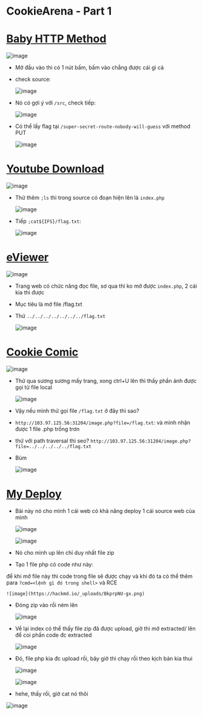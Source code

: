 # CookieArena - Part 1

# [Baby HTTP Method](https://battle.cookiearena.org/challenges/web/baby-http-method)

![image](https://hackmd.io/_uploads/SJiiGq4-le.png)

- Mở đầu vào thì có 1 nút bấm, bấm vào chẳng được cái gì cả
- check source:
    
    ![image](https://hackmd.io/_uploads/ry2Cf9Ebxl.png)
    
- Nó có gợi ý với `/src`, check tiếp:
    
    ![image](https://hackmd.io/_uploads/HJfZmqVbge.png)
    
- Có thể lấy flag tại `/super-secret-route-nobody-will-guess` với method PUT
    
    ![image](https://hackmd.io/_uploads/r1OHmcEZlg.png)
    

# [Youtube Download](https://battle.cookiearena.org/challenges/web/youtube-downloader)

![image](https://hackmd.io/_uploads/B1hVz4I-ge.png)

- Thử thêm `;ls` thì trong source có đoạn hiện lên là `index.php`
    
    ![image](https://hackmd.io/_uploads/Sy59GNLblg.png)
    
- Tiếp `;cat${IFS}/flag.txt`:
    
    ![image](https://hackmd.io/_uploads/SkG6GVU-eg.png)
    

# [eViewer](https://battle.cookiearena.org/challenges/web/eviewer)

![image](https://hackmd.io/_uploads/rJHGE48-xx.png)

- Trang web có chức năng đọc file, sơ qua thì ko mở được `index.php`, 2 cái kia thì được
- Mục tiêu là mở file /flag.txt
- Thử `../../../../../../../flag.txt`
    
    ![image](https://hackmd.io/_uploads/SyBYV48Zee.png)
    

# [Cookie Comic](https://battle.cookiearena.org/challenges/web/cookie-comic)

![image](https://hackmd.io/_uploads/SkHE_4Lbxx.png)

- Thử qua sương sương mấy trang, xong ctrl+U lên thì thấy phần ảnh được gọi từ file local
    
    ![image](https://hackmd.io/_uploads/HkbTd48-ge.png)
    
- Vậy nếu mình thử gọi file `/flag.txt` ở đây thì sao?
- `http://103.97.125.56:31204/image.php?file=/flag.txt`: và mình nhận được 1 file .php trống trơn
- thử với path traversal thì seo? `http://103.97.125.56:31204/image.php?file=../../../../../flag.txt`
- Bùm
    
    ![image](https://hackmd.io/_uploads/HkcVYEL-lx.png)
    

# [My Deploy](https://battle.cookiearena.org/challenges/web/my-deploy)

- Bài này nó cho mình 1 cái web có khả năng deploy 1 cái source web của mình
    
    ![image](https://hackmd.io/_uploads/ryxgaE8-gg.png)
    
    ![image](https://hackmd.io/_uploads/BkgbpEL-le.png)
    
- Nó cho mình up lên chỉ duy nhất file zip
- Tạo 1 file php có code như này:

để khi mở file này thì code trong file sẽ được chạy và khi đó ta có thể thêm para `?cmd=<lệnh gì đó trong shell>` và RCE
    
    ![image](https://hackmd.io/_uploads/BkprpNU-gx.png)
    
- Đóng zip vào rồi ném lên
    
    ![image](https://hackmd.io/_uploads/BkAT6NLZll.png)
    
- Về lại index có thể thấy file zip đã được upload, giờ thì mở extracted/ lên để coi phần code đc extracted
    
    ![image](https://hackmd.io/_uploads/BJoW0NIWlg.png)
    
- Đó, file php kia đc upload rồi, bây giờ thì chạy rồi theo kịch bản kia thui
    
    ![image](https://hackmd.io/_uploads/rJxv0EUWxe.png)
    
    ![image](https://hackmd.io/_uploads/BJahAELblx.png)
    
- hehe, thấy rồi, giờ cat nó thôi

![image](https://hackmd.io/_uploads/BkvgkrL-gx.png)